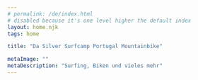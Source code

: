 ```yaml
---
# permalink: /de/index.html
# disabled because it's one level higher the default index
layout: home.njk
tags: home

title: "Da Silver Surfcamp Portugal Mountainbike"

metaImage: ""
metaDescription: "Surfing, Biken und vieles mehr"
---
```

